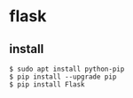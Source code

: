 # flask
## install
```
$ sudo apt install python-pip
$ pip install --upgrade pip
$ pip install Flask
```
